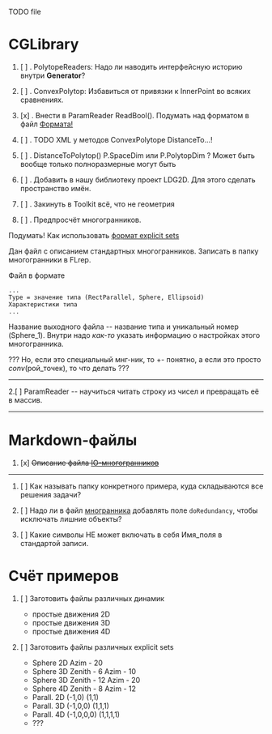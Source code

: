 TODO file

# CGLibrary

1. [ ] . PolytopeReaders: Надо ли наводить интерфейсную историю внутри **Generator**?

1. [ ] . ConvexPolytop: Избавиться от привязки к InnerPoint во всяких сравнениях.

1. [x] . Внести в ParamReader ReadBool(). Подумать над форматом в файл  [Формата!](./Documentation/Development/DataFormat.md)

1. [ ] . TODO XML у методов ConvexPolytope DistanceTo...!

1. [ ] . DistanceToPolytop() P.SpaceDim или P.PolytopDim ? Может быть вообще только полноразмерные могут быть

1. [ ] . Добавить в нашу библиотеку проект LDG2D. Для этого сделать пространство имён. 

1. [ ] . Закинуть в Toolkit всё, что не геометрия

1. [ ] . Предпросчёт многогранников.

Подумать! Как использовать [формат explicit sets ](./Documentation/Polytopes.md)

Дан файл с описанием стандартных многогранников. Записать в папку многогранники в FLrep. 

Файл в формате

```
...
Type = значение типа (RectParallel, Sphere, Ellipsoid)
Характеристики типа
...
```
Название выходного файла -- название типа и уникальный номер (Sphere_1).
Внутри надо _как-то_ указать информацию о настройках этого многогранника.

??? Но, если это специальный мнг-ник, то +- понятно, а если это просто $conv$(рой_точек), то что делать ???

---
2.[ ] ParamReader -- научиться читать строку из чисел и превращать её в массив.

---
# Markdown-файлы

1. [x] ~~Описание файла [IO-многогранников](./Documentation/LibPolytopeFormat.md)~~

---

1. [ ] Как называть папку конкретного примера, куда складываются все решения задачи?

1. [ ] Надо ли в файл [многранника](./Documentation/Polytopes.md) добавлять поле `doRedundancy`, чтобы  исключать лишние объекты?
2. [ ] Какие символы НЕ может включать в себя Имя_поля в стандартой записи.



# Счёт примеров

1. [ ] Заготовить файлы различных динамик
   * простые движения 2D
   * простые движения 3D
   * простые движения 4D

1. [ ] Заготовить файлы различных explicit sets
    * Sphere 2D Azim - 20
    * Sphere 3D Zenith - 6  Azim - 10 
    * Sphere 3D Zenith - 12 Azim - 20
    * Sphere 4D Zenith - 8  Azim - 12
    * Parall. 2D  (-1,0) (1,1)
    * Parall. 3D  (-1,0,0) (1,1,1)
    * Parall. 4D  (-1,0,0,0) (1,1,1,1)
    * ???
